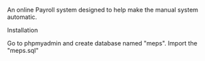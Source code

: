 An online Payroll system designed to help make the manual system automatic.

Installation

Go to phpmyadmin and create database named "meps". Import the "meps.sql" 




